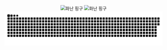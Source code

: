 <div align="center">
  <img src="https://github.com/user-attachments/assets/b54ea7f3-68d0-4cc5-adff-cedd59eec62f" alt="화난 핑구" />
  <img src="https://github.com/user-attachments/assets/b54ea7f3-68d0-4cc5-adff-cedd59eec62f" alt="화난 핑구" />
</div>


<img src="https://github.com/kangminchan99/kangminchan99/blob/output/github-contribution-grid-snake.svg"/>




<!--
**kangminchan99/kangminchan99** is a ✨ _special_ ✨ repository because its `README.md` (this file) appears on your GitHub profile.

Here are some ideas to get you started:

- 🔭 I’m currently working on ...
- 🌱 I’m currently learning ...
- 👯 I’m looking to collaborate on ...
- 🤔 I’m looking for help with ...
- 💬 Ask me about ...
- 📫 How to reach me: ...
- 😄 Pronouns: ...
- ⚡ Fun fact: ...
-->
